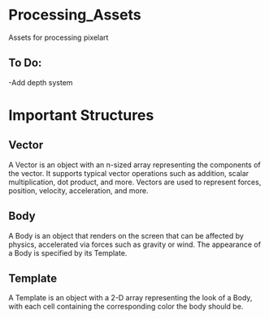 # Processing_Assets

Assets for processing pixelart

## To Do:

-Add depth system

# Important Structures

## Vector

A Vector is an object with an n-sized array representing the components of the vector. It supports typical vector operations such as addition, scalar multiplication, dot product, and more. Vectors are used to represent forces, position, velocity, acceleration, and more.

## Body

A Body is an object that renders on the screen that can be affected by physics, accelerated via forces such as gravity or wind. The appearance of a Body is specified by its Template.

## Template

A Template is an object with a 2-D array representing the look of a Body, with each cell containing the corresponding color the body should be.
